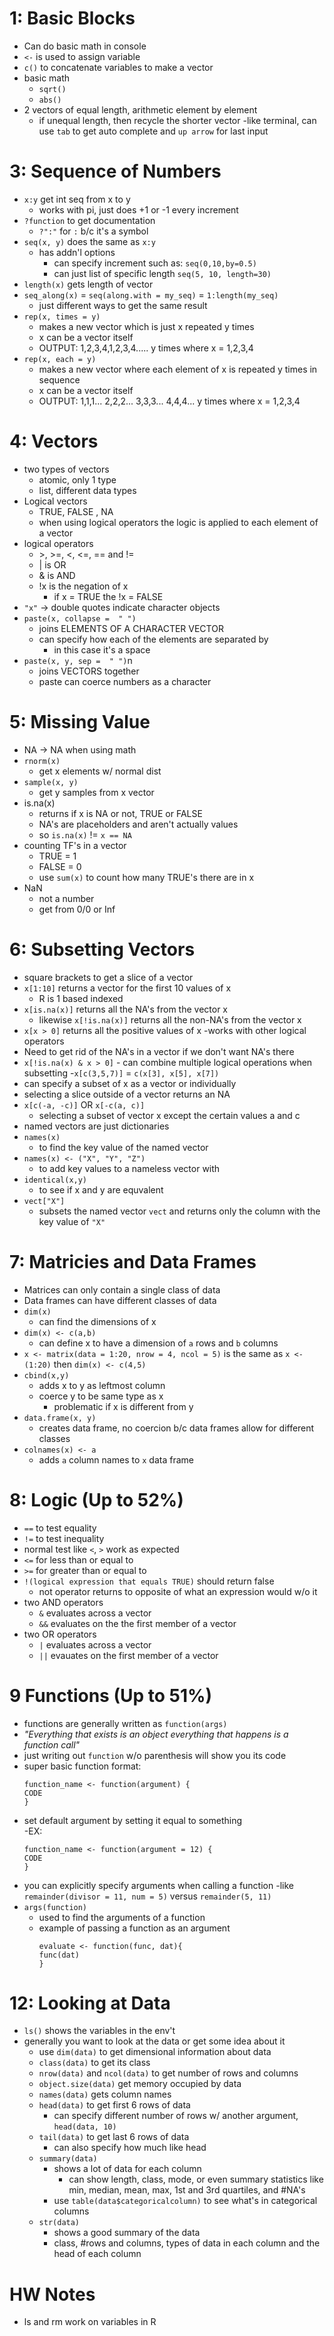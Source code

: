 # 1: Basic Blocks

- Can do basic math in console
- `<-` is used to assign variable
- `c()` to concatenate variables to make a vector
- basic math
  - `sqrt()`
  - `abs()`
- 2 vectors of equal length, arithmetic element by element
  - if unequal length, then recycle the shorter vector
-like terminal, can use `tab` to get auto complete and `up arrow` for last input

# 3: Sequence of Numbers

- `x:y` get int seq from x to y
  - works with pi, just does +1 or -1 every increment
- `?function` to get documentation
  - `?":"` for `:` b/c it's a symbol
- `seq(x, y)` does the same as `x:y`  
  - has addn'l options
      - can specify increment such as: `seq(0,10,by=0.5)`
      - can just list of specific length `seq(5, 10, length=30)`
- `length(x)` gets length of vector
- `seq_along(x)` = `seq(along.with = my_seq)` = `1:length(my_seq)`
  - just different ways to get the same result
- `rep(x, times = y)`
  - makes a new vector which is just x repeated y times
  - x can be a vector itself
  - OUTPUT: 1,2,3,4,1,2,3,4..... y times where x = 1,2,3,4
- `rep(x, each = y)`
  - makes a new vector where each element of x is repeated y times in sequence
  - x can be a vector itself
  - OUTPUT: 1,1,1... 2,2,2... 3,3,3... 4,4,4... y times where x = 1,2,3,4

# 4: Vectors
- two types of vectors
  - atomic, only 1 type
  - list, different data types
- Logical vectors
  - TRUE, FALSE , NA
  - when using logical operators the logic is applied to each element of a vector
- logical operators
  - \>, >=, <, <=, == and !=
  - | is OR
  - & is AND
  - !x is the negation of x
    - if x = TRUE the !x = FALSE
- `"x"` -> double quotes indicate character objects
- `paste(x, collapse =  " ")`
  - joins ELEMENTS OF A CHARACTER VECTOR  
  - can specify how each of the elements are separated by
    - in this case it's a space
- `paste(x, y, sep =  " ")`n
  - joins VECTORS together
  - paste can coerce numbers as a character

# 5: Missing Value
- NA -> NA when using math
- `rnorm(x)`
  - get x elements w/ normal dist
- `sample(x, y)`
  - get y samples from x vector
- is.na(x)
  - returns if x is NA or not, TRUE or FALSE
  - NA's are placeholders and aren't actually values
  - so `is.na(x)` != `x == NA`
- counting TF's in a vector
  - TRUE = 1
  - FALSE = 0
  - use `sum(x)` to count how many TRUE's there are in x
- NaN
  - not a number
  - get from 0/0 or Inf
  
# 6: Subsetting Vectors
- square brackets to get a slice of a vector
- `x[1:10]` returns a vector for the first 10 values of x
  - R is 1 based indexed
- `x[is.na(x)]` returns all the NA's from the vector x
  - likewise `x[!is.na(x)]` returns all the non-NA's from the vector x
- `x[x > 0]` returns all the positive values of x
  -works with other logical operators
- Need to get rid of the NA's in a vector if we don't want NA's there
- `x[!is.na(x) & x > 0]` - can combine multiple logical operations when subsetting
-`x[c(3,5,7)]` = `c(x[3], x[5], x[7])`
- can specify a subset of x as a vector or individually
- selecting a slice outside of a vector returns an NA
- `x[c(-a, -c)]` OR `x[-c(a, c)]`
  - selecting a subset of vector x except the certain values a and c
- named vectors are just dictionaries
- `names(x)`
  - to find the key value of the named vector 
- `names(x) <- ("X", "Y", "Z")`
  - to add key values to a nameless vector with 
- `identical(x,y)`
  - to see if x and y are equvalent
- `vect["X"]`
  - subsets the named vector `vect` and returns only the column with the key value of `"X"`

# 7: Matricies and Data Frames
- Matrices can only contain a single class of data
- Data frames can have different classes of data
- `dim(x)`
  - can find the dimensions of x
- `dim(x) <- c(a,b)`
  - can define x to have a dimension of `a` rows and `b` columns
- `x <- matrix(data = 1:20, nrow = 4, ncol = 5)` is the same as `x <- (1:20)` then `dim(x) <- c(4,5)`
- `cbind(x,y)`
  - adds x to y as leftmost column
  - coerce y to be same type as x
    - problematic if x is different from y
- `data.frame(x, y)`
  - creates data frame, no coercion b/c data frames allow for different classes
- `colnames(x) <- a`
  - adds `a` column names to `x` data frame

# 8: Logic (Up to 52%)
- `==` to test equality
- `!=` to test inequality
- normal test like `<`, `>` work as expected
- `<=` for less than or equal to
- `>=` for greater than or equal to
- `!(logical expression that equals TRUE)` should return false
  - not operator returns to opposite of what an expression would w/o it
- two AND operators
  - `&` evaluates across a vector
  - `&&` evaluates on the the first member of a vector
- two OR operators
  - `|` evaluates across a vector
  - `||` evauates on the first member of a vector
  
# 9 Functions (Up to 51%)
- functions are generally written as `function(args)`
- *"Everything that exists is an object everything that happens is a function call"*
- just writing out `function` w/o parenthesis will show you its code
- super basic function format:
  ```
  function_name <- function(argument) {
  CODE
  }
  ```
- set default argument by setting it equal to something  
  -EX: 
  ```
  function_name <- function(argument = 12) {
  CODE
  }
  ```
- you can explicitly specify arguments when calling a function
  -like `remainder(divisor = 11, num = 5)` versus `remainder(5, 11)`
- `args(function)`
  - used to find the arguments of a function
  - example of passing a function as an argument
    ```
    evaluate <- function(func, dat){
    func(dat)
    }
    ```

# 12: Looking at Data
- `ls()` shows the variables in the env't 
- generally you want to look at the data or get some idea about it
  - use `dim(data)` to get dimensional information about data
  - `class(data)` to get its class
  - `nrow(data)` and `ncol(data)` to get number of rows and columns
  - `object.size(data)` get memory occupied by data
  - `names(data)` gets column names
  - `head(data)` to get first 6 rows of data
    - can specify different number of rows w/ another argument, `head(data, 10)`
  - `tail(data)` to get last 6 rows of data
    - can also specify how much like head
  - `summary(data)`
    - shows a lot of data for each column
      - can show length, class, mode, or even summary statistics like min, median, mean, max, 1st and 3rd quartiles, and #NA's
    - use `table(data$categoricalcolumn)` to see what's in categorical columns
  - `str(data)`
      - shows a good summary of the data
      - class, #rows and columns, types of data in each column and the head of each column

# HW Notes

- ls and rm work on variables in R
  
  
  
  
  
